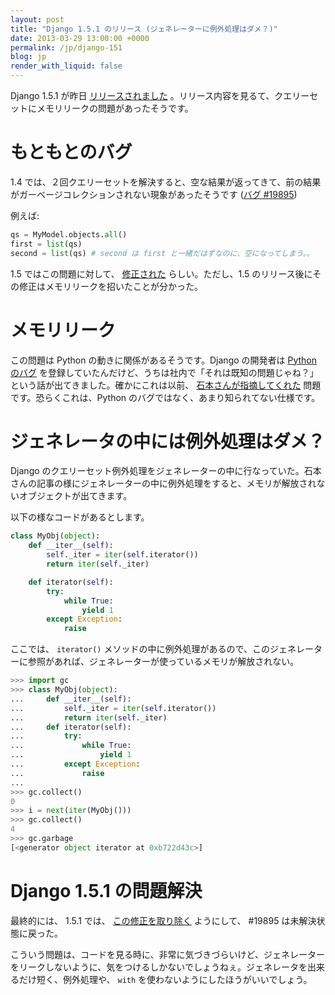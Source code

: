 ```yaml
---
layout: post
title: "Django 1.5.1 のリリース (ジェネレーターに例外処理はダメ？)"
date: 2013-03-29 13:00:00 +0000
permalink: /jp/django-151
blog: jp
render_with_liquid: false
---
```


Django 1.5.1 が昨日
[リリースされました](https://www.djangoproject.com/weblog/2013/mar/28/django-151/)
。リリース内容を見るて、クエリーセットにメモリリークの問題があったそうです。

# もともとのバグ

1.4 では、２回クエリーセットを解決すると、空な結果が返ってきて、前の結果がガーベージコレクションされない現象があったそうです ([バグ
\#19895](https://code.djangoproject.com/ticket/19895))

例えば:

```python
qs = MyModel.objects.all()
first = list(qs)
second = list(qs) # second は first と一緒だはずなのに、空になってしまう。。
```

1.5 ではこの問題に対して、
[修正された](https://github.com/gnosek/django/commit/ce057a7d488564e0ff6e8ec7daee2730fb2a8c01)
らしい。ただし、1.5 のリリース後にその修正はメモリリークを招いたことが分かった。

# メモリリーク

この問題は Python の動きに関係があるそうです。Django の開発者は [Python
のバグ](http://bugs.python.org/issue17468)
を登録していたんだけど、うちは社内で「それは既知の問題じゃね？」という話が出てきました。確かにこれは以前、
[石本さんが指摘してくれた](http://d.hatena.ne.jp/atsuoishimoto/20110227/1298817286)
問題です。恐らくこれは、Python のバグではなく、あまり知られてない仕様です。

# ジェネレータの中には例外処理はダメ？

Django
のクエリーセット例外処理をジェネレーターの中に行なっていた。石本さんの記事の様にジェネレーターの中に例外処理をすると、メモリが解放されないオブジェクトが出てきます。

以下の様なコードがあるとします。

```python
class MyObj(object):
    def __iter__(self):
        self._iter = iter(self.iterator())
        return iter(self._iter)

    def iterator(self):
        try:
            while True:
                yield 1
        except Exception:
            raise
```

ここでは、 `iterator()`
メソッドの中に例外処理があるので、このジェネレーターに参照があれば、ジェネレーターが使っているメモリが解放されない。

```python
>>> import gc
>>> class MyObj(object):
...     def __iter__(self):
...         self._iter = iter(self.iterator())
...         return iter(self._iter)
...     def iterator(self):
...         try:
...             while True:
...                 yield 1
...         except Exception:
...             raise
...
>>> gc.collect()
0
>>> i = next(iter(MyObj()))
>>> gc.collect()
4
>>> gc.garbage
[<generator object iterator at 0xb722d43c>]
```

# Django 1.5.1 の問題解決

最終的には、 1.5.1 では、
[この修正を取り除く](https://github.com/django/django/commit/b91067d9aa42e31d4375e00a703beaacdb30d608)
ようにして、 \#19895 は未解決状態に戻った。

こういう問題は、コードを見る時に、非常に気づきづらいけど、ジェネレーターをリークしないように、気をつけるしかないでしょうねぇ。ジェネレータを出来るだけ短く、例外処理や、
`with` を使わないようにしたほうがいいでしょう。
